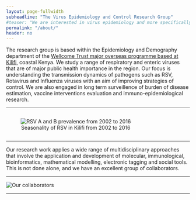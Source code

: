 ```yaml
---
layout: page-fullwidth
subheadline: "The Virus Epidemiology and Control Research Group"
#teaser: "We are interested in virus epidemiology and more specifically on transmission pathways. How do infections spread within a household, at the community"
permalink: "/about/"
header: no
---
```


<p class="text-justify lead">
The research group is based within the Epidemiology and Demography department of the <a href="http://www.kemri-wellcome.org" target="blank" > Wellcome Trust major overseas programme based at Kilifi</a>, coastal Kenya. We study a range of 
respiratory and enteric viruses that are of major public health importance in the region. Our focus is understanding the transmission dynamics of pathogens such as RSV, Rotavirus and Influenza 
viruses with an aim of improving strategies of control. 
We are also engaged in long term surveillence of burden of disease estimation, vaccine interventions evaluation and immuno-epidemiological research.
</p>



<hr>

<div class="row">
  <div class="small-12 columns">
  <figure>
   <img src="{{ site.url }}/images/about.png" alt="RSV A and B prevalence from 2002 to 2016">
  <figcaption>
  <center> Seasonality of  RSV in Kilifi from 2002 to 2016</center>
  </figcaption>
  </figure>
  </div>
</div>

<hr>
<p class="text-justify lead">
Our research work applies a wide range of multidisciplinary approaches that involve the application and development of molecular, 
immunological, bioinformatics, mathematical modelling, electronic tagging and social tools. This is not done alone, and we have an excellent group of collaborators.
</p>

<hr>

<div class="row">
<div class="small-12 small-centered columns">
  <img src="{{ site.url }}/images/collaborators-logos.png" alt="Our collaborators">
</div>
</div>

<!--
<div class="row">
 
 <div class="small-2 columns">
 <div class="img">
  <img src="{{ site.url }}/images/university-of-warwick-new-logo.jpg" alt="University of Warwick">
  </div>
 </div>

 <div class="small-2 columns">
 <div class="img">
  <img src="{{ site.url }}/images/university-of-oxford.png" alt="University of Warwick">
  </div>
 </div>

 <div class="small-2 columns">
 <div class="img">
  <img src="{{ site.url }}/images/wtsi-logo.png" alt="Wellcone Trust Sanger Institute">
  </div>
 </div>

<div class="small-2 columns">
<div class="img">
 <img src="{{ site.url }}/images/lshtm-logo.jpg" alt="LSHTM">
</div>
</div>

<div class="small-2 columns">
<div class="img">
 <img src="{{ site.url }}/images/isi-logo.jpg" alt="ISI">
</div>
</div>

<div class="small-2 columns">
<div class="img">
 <img src="{{ site.url }}/images/university-of-manchester-logo.jpg" alt="University of Manchester">
 </div>
</div>

</div>

<div class="row">

<div class="small-2 columns">
<div class="img">
 <img src="{{ site.url }}/images/CDC-logo.jpg" alt="CDC">
 </div>
</div>

<div class="small-2 columns">
<div class="img">
 <img src="{{ site.url }}/images/rega-logo.png" alt="REGA">
 </div>
</div>

<div class="small-2 columns end">
<div class="img">
 <img src="{{ site.url }}/images/bocconi.png" alt="Bocconi">
 </div>
</div>

</div>
-->

<hr>

